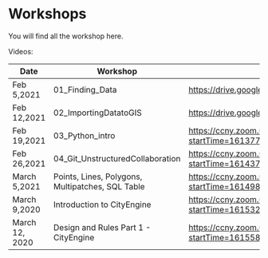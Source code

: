 # Workshops

You will find all the workshop here.

Videos:
 
Date | Workshop | Link |
---- | -------- | ---- |
Feb 5,2021 | 01_Finding_Data | https://drive.google.com/file/d/1lAaCcC-Hs-2sFiYkRKIF-mI1OMlA9XDT/view?usp=sharing|
Feb 12,2021 | 02_ImportingDatatoGIS | https://drive.google.com/file/d/1IjgwVUIS6TcTOuKP8IhunYT78Ts-g9YP/view?usp=sharing |
Feb 19,2021 | 03_Python_intro | https://ccny.zoom.us/rec/share/FNbaAebJ7YGWt3pVQkRtur4g5ebHyvYnu6LqQVlIC2Vxvu8WmyzqbFBclkKBJQXq.HpaeY326KPFWfvyM?startTime=1613772038000|
Feb 26,2021 | 04_Git_UnstructuredCollaboration | https://ccny.zoom.us/rec/share/sQx3W5ZzEHLaDd9THnEFvLEdamCeyi68xdXwk3WPwEF3BOKIyH5LHRIaCNUAFCEL.FsEbyfD85r32mfmK?startTime=1614376713000 |
March 5,2021 | Points, Lines, Polygons, Multipatches, SQL Table | https://ccny.zoom.us/rec/share/3h_LSTmeWFJ2L906OhkcNZqV5M8Yc0xfPlR2l0w5-8GpKxWw9V2ZFpP8ktbK_ynl.I97oWFUt4UQ9iwmA?startTime=1614981513000 |
March 9,2020 | Introduction to CityEngine | https://ccny.zoom.us/rec/share/lCd2pYHEF0ByCYvt_juUNNw8_KkBJppYEY5soaMG3trPS3WN-g8oeIQnJtQ-fjDX.bwdjo-PlA299xFjP?startTime=1615327154000 |
March 12, 2020 | Design and Rules Part 1 - CityEngine | https://ccny.zoom.us/rec/share/_6bfU6PjIPRRvYM7MoTYC49pJAY37n1mTyy0hQUANosr79gumVu9YOkmQAaZn_7c.t8llXb8zeLc0Ra0M?startTime=1615586255000 |
